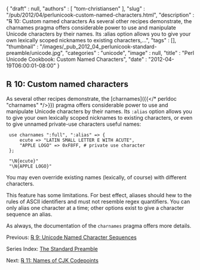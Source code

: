 {
   "draft" : null,
   "authors" : [
      "tom-christiansen"
   ],
   "slug" : "/pub/2012/04/perlunicook-custom-named-characters.html",
   "description" : "℞ 10: Custom named characters As several other recipes demonstrate, the charnames pragma offers considerable power to use and manipulate Unicode characters by their names. Its :alias option allows you to give your own lexically scoped nicknames to existing characters,...",
   "tags" : [],
   "thumbnail" : "/images/_pub_2012_04_perlunicook-standard-preamble/unicode.jpg",
   "categories" : "unicode",
   "image" : null,
   "title" : "Perl Unicode Cookbook: Custom Named Characters",
   "date" : "2012-04-19T06:00:01-08:00"
}



℞ 10: Custom named characters
-----------------------------

As several other recipes demonstrate, the [charnames]({{</* perldoc "charnames" */>}}) pragma offers considerable power to use and manipulate Unicode characters by their names. Its `:alias` option allows you to give your own lexically scoped nicknames to existing characters, or even to give unnamed private-use characters useful names:

     use charnames ":full", ":alias" => {
         ecute => "LATIN SMALL LETTER E WITH ACUTE",
         "APPLE LOGO" => 0xF8FF, # private use character
     };

     "\N{ecute}"
     "\N{APPLE LOGO}"

You may even override existing names (lexically, of course) with different characters.

This feature has some limitations. For best effect, aliases should hew to the rules of ASCII identifiers and must not resemble regex quantifiers. You can only alias one character at a time; other options exist to give a character sequence an alias.

As always, the documentation of the `charnames` pragma offers more details.

Previous: [℞ 9: Unicode Named Character Sequences](/pub/2012/04/perlunicook-unicode-named-character-sequences.html)

Series Index: [The Standard Preamble](/pub/2012/04/perlunicook-standard-preamble.html)

Next: [℞ 11: Names of CJK Codepoints](/pub/2012/04/perlunicook-names-of-cjk-codepoints.html)
